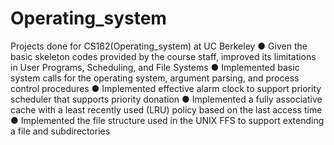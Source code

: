 # Operating_system
Projects done for CS162(Operating_system) at UC Berkeley 
●	Given the basic skeleton codes provided by the course staff, improved its limitations in User Programs, Scheduling, and File Systems
●	Implemented basic system calls for the operating system, argument parsing, and process control procedures
●	Implemented effective alarm clock to support priority scheduler that supports priority donation 
●	Implemented a fully associative cache with a least recently used (LRU) policy based on the last access time 
●	Implemented the file structure used in the UNIX FFS to support extending a file and subdirectories

